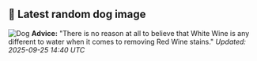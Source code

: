 ## 🐶 Latest random dog image
![Dog](https://images.dog.ceo/breeds/entlebucher/n02108000_970.jpg)
**Advice:** "There is no reason at all to believe that White Wine is any different to water when it comes to removing Red Wine stains."
*Updated: 2025-09-25 14:40 UTC*

